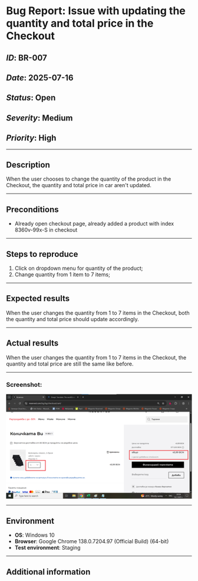# Bug Report: Issue with updating the quantity and total price in the Checkout

## *ID*: BR-007
## *Date*: 2025-07-16  
## *Status*: Open  
## *Severity*: Medium 
## *Priority*: High

---

## Description


When the user chooses to change the quantity of the product in the Checkout, the quantity and total price in car aren't updated.

---

## Preconditions

- Already open checkout page, already added a product with index 8360v-99x-S in checkout

---

## Steps to reproduce

1. Click on dropdown menu for quantity of the product;
2. Change quantity from 1 item to 7 items;


---

## Expected results

When the user changes the quantity from 1 to 7 items in the Checkout, both the quantity and total price should update accordingly.

---

## Actual results

When the user changes the quantity from 1 to 7 items in the Checkout, the quantity and total price are still the same like before.


---

### Screenshot:

![Screenshot of the bug](screenshots/problemwithupdate.png)


---


## Environment

* **OS**: Windows 10  
* **Browser**: Google Chrome 138.0.7204.97 (Official Build) (64-bit)
* **Test environment**: Staging

---

## Additional information
